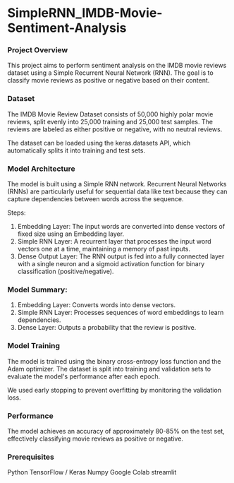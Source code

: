 # SimpleRNN_IMDB-Movie-Sentiment-Analysis

### Project Overview
This project aims to perform sentiment analysis on the IMDB movie reviews dataset using a Simple Recurrent Neural Network (RNN). The goal is to classify movie reviews as positive or negative based on their content.

### Dataset
The IMDB Movie Review Dataset consists of 50,000 highly polar movie reviews, split evenly into 25,000 training and 25,000 test samples. The reviews are labeled as either positive or negative, with no neutral reviews.

The dataset can be loaded using the keras.datasets API, which automatically splits it into training and test sets.

### Model Architecture
The model is built using a Simple RNN network. Recurrent Neural Networks (RNNs) are particularly useful for sequential data like text because they can capture dependencies between words across the sequence.

Steps:
1. Embedding Layer: The input words are converted into dense vectors of fixed size using an Embedding layer.
2. Simple RNN Layer: A recurrent layer that processes the input word vectors one at a time, maintaining a memory of past inputs.
3. Dense Output Layer: The RNN output is fed into a fully connected layer with a single neuron and a sigmoid activation function for binary classification (positive/negative).

### Model Summary:
1. Embedding Layer: Converts words into dense vectors.
2. Simple RNN Layer: Processes sequences of word embeddings to learn dependencies.
3. Dense Layer: Outputs a probability that the review is positive.

### Model Training
The model is trained using the binary cross-entropy loss function and the Adam optimizer. The dataset is split into training and validation sets to evaluate the model's performance after each epoch.

We used early stopping to prevent overfitting by monitoring the validation loss.

### Performance
The model achieves an accuracy of approximately 80-85% on the test set, effectively classifying movie reviews as positive or negative.

### Prerequisites
Python 
TensorFlow / Keras
Numpy
Google Colab
streamlit
